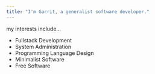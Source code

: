 ```yaml
---
title: "I'm Garrit, a generalist software developer."
---
```


my interests include...

* Fullstack Development
* System Administration
* Programming Language Design
* Minimalist Software
* Free Software
